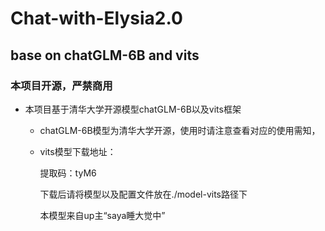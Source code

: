 # Chat-with-Elysia2.0

## base on chatGLM-6B and vits

### 本项目开源，严禁商用

- 本项目基于清华大学开源模型chatGLM-6B以及vits框架

  - chatGLM-6B模型为清华大学开源，使用时请注意查看对应的使用需知，

  - vits模型下载地址：

    [模型连接]: https://pan.quark.cn/s/d6bc5d8829a6

    提取码：tyM6

    下载后请将模型以及配置文件放在./model-vits路径下

    本模型来自up主“saya睡大觉中”

    

    
